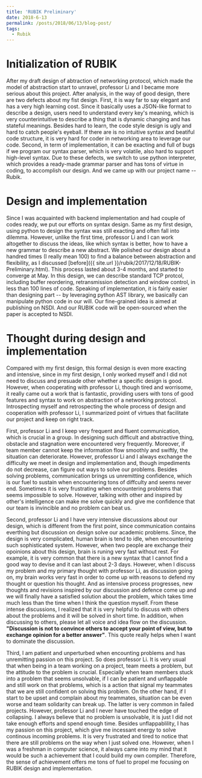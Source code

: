 ```yaml
---
title: 'RUBIK Preliminary'
date: 2018-6-13
permalink: /posts/2018/06/13/blog-post/
tags:
  - Rubik
---
```


Initialization of RUBIK
======

After my draft design of abtraction of networking protocol, which made the model 
of abstraction start to unravel, professor Li and I became more serious about 
this project. After analysis, in the way of good design, there are two defects 
about my fist design. First, it is way far to say elegant and has a very high 
learning cost. Since it basically uses a JSON-like format to describe a design, 
users need to understand every key's meaning, which is very counterintuitive to 
describe a thing that is dynamic changing and has stateful meanings. Besides 
hard to learn, the code style design is ugly and hard to catch people's eyeball.
If there are is no intuitive syntax and beatiful code structure, it is very hard 
for coder in networking area to leverage our code. Second, in term of 
implementation, it can be exacting and full of bugs if we program our syntax 
parser, which is very volatile, also hard to support high-level syntax. Due to 
these defects, we switch to use python interpreter, which provides a ready-made 
grammar parser and has tons of virtue in coding, to accomplish our design. And 
we came up with our project name -- Rubik.

Design and implementation
======

Since I was acquainted with backend implementation and had couple of codes 
ready, we put our efforts on syntax design. Same as my first design, using 
python to design the syntax was still exacting and often fall into dilemma. 
However, unlike the first time, professor Li and I can work altogether to 
discuss the ideas, like which syntax is better, how to have a new grammar to 
describe a new abstract. We polished our design about a handred times
(I really mean 100) to find a balance between abstraction and flexibility, 
as I discussed [before]({{ site.url }}/rubik/2017/12/18/RUBIK-Preliminary.html).
This process lasted about 3-4 months, and started to converge at May. In this 
design, we can describe standard TCP protcol, including buffer reordering, 
retransmission detection and window control, in less than 100 lines of code. 
Speaking of implementation, it is fairly easier than designing part -- by 
leveraging python AST library, we basically can manipulate python code in our 
will. Our fine-grained idea is aimed at publishing on NSDI. And our RUBIK code 
will be open-sourced when the paper is accepted to NSDI.

Thought during design and implementation
======

Compared with my first design, this formal design is even more exacting and 
intensive, since in my first design, I only worked myself and I did not need to
discuss and presuade other whether a specific design is good. However, when 
cooperating with professor Li, though tired and worrisome, it really came out a
work that is fantastic, providing users with tons of good features and syntax to
work on abstraction of a networking protocol. Introspecting myself and 
retrospecting the whole process of design and cooperation 
with professor Li, I summarized point of virtues that facilitate our project 
and keep on right track. 

First, professor Li and I keep very frequent and fluent communication, which is 
crucial in a group. In designing such difficult and abstractive thing, obstacle 
and stagnation were encountered very frequently. Moreover, if team member cannot
keep the information flow smoothly and swiftly, the situation can deteriorate. 
However, professor Li and I always exchange the difficulty we meet in design and 
implementation and, though impediments do not decrease, can figure out ways to 
solve our problems. Besides solving problems, communication brings us 
unremitting confidence, which is our fuel to sustain when encountering tons of 
diffculty and seems never end. Sometimes it is very frustrating when 
encountering problems that seems impossible to solve. However, talking with 
other and inspired by other's intelligence can make me solve quickly and give 
me confidence that our team is invincible and no problem can beat us. 

Second, professor Li and I have very intensive discussions about our design, 
which is different from the first point, since communication contains 
everthing but discussion on design solve our academic problems. Since, the 
design is very complicated, human brain is tend to idle, when encountering such 
sophisticated system. However, when two people are exchange their opoinions 
about this design, brain is runing very fast without rest. For example, it 
is very common that there is a new syntax that I cannot find a good way to 
devise and it can last about 2-3 days. However, when I discuss my problem and my
primary thought with professor Li, as discussion going on, my brain works very 
fast in order to come up with reasons to defend my thought or question his 
thought. And as intensive process progresses, new thoughts and revisions
inspired by our discussion and defence come up and we will finally have a 
satisfied solution about the problem, which takes time much less than the time when
I think the question myself. From these intense discussions, I realized 
that it is very helpful to discuss with others about the problems and it will 
be solved in short time. In addition, when discussing to others, please let all
voice and idea flow on the discussion. **"Discussion is not to convince others 
to accept your point of view, but to exchange opinion for a better answer"**. 
This quote really helps when I want to dominate the discussion.

Third, I am patient and unperturbed when encounting problems and has unremitting
passion on this project. So does professor Li. It is very usual that when being 
in a team working on a project, team meets a problem, but the attitude to the
problem is crucial. Especially when team members stuck into a problem that seems
unsolvable, if I can be patient and unflappable and still work on that 
problems, which is a action that signal my teammates that we are still confident
on solving this problem. On the other hand, if I start to be upset and complain 
about my teammates, situation can be even worse and team solidarity can break 
up. The latter is very common in failed projects. However, professor Li and I 
never have touched the edge of collapsing. I always believe that no problem is 
unsolvable, it is just I did not take enough efforts and spend enough time. 
Besides unflappablility, I has my passion on this project, which give me 
incessant energy to solve continous incoming problems. It is very frustrated 
and tired to notice that there are still problems on the way when I just solved 
one. However, when I was a freshman in computer science, it always came into my 
mind that it would be such a achievement that I could build my own compiler. 
Therefore, the sense of achievement offers me tons of fuel to propel me focusing on 
RUBIK design and implementation.
